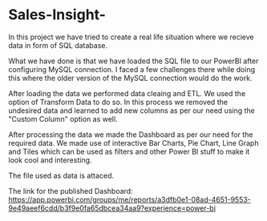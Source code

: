 # Sales-Insight-

In this project we have tried to create a real life situation where we recieve data in form of SQL database.

What we have done is that we have loaded the SQL file to our PowerBI after configuring  MySQL connection.
I faced a few challenges there while doing this where the older version of the MySQL connection would do the work.

After loading the data we performed data cleaing and ETL. We used the option of Transform Data to do so.
In this process we removed the undesired data and learned to add new columns as per our need using the "Custom  Column" option as well.

After processing the data we made the Dashboard as per our need for the required data.
We made use of interactive Bar Charts, Pie Chart, Line Graph and Tiles which can be used as filters and other Power BI stuff to  make 
it look cool and interesting.

The file used as data is attaced.

The link for the published Dashboard: https://app.powerbi.com/groups/me/reports/a3dfb0e1-08ad-4651-9553-9e49aeef6cdd/b3f9e0fa65dbcea34aa9?experience=power-bi
